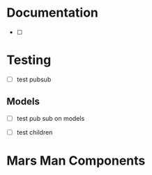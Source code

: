 # Documentation
- [ ]


# Testing
- [ ] test pubsub

## Models
- [ ] test pub sub on models
- [ ] test children


# Mars Man Components